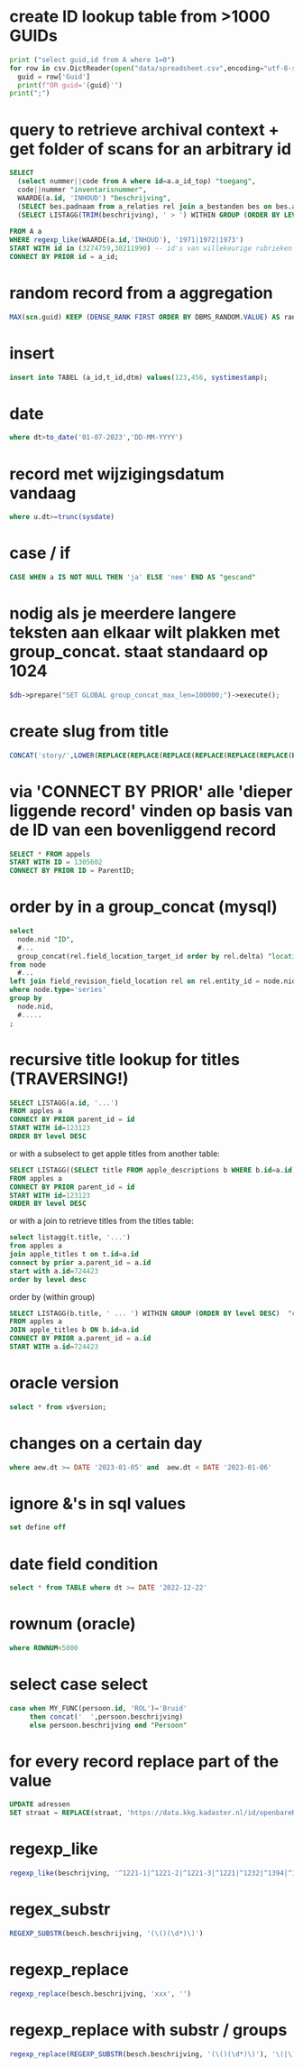 # create ID lookup table from >1000 GUIDs
```python
print ("select guid,id from A where 1=0")
for row in csv.DictReader(open("data/spreadsheet.csv",encoding="utf-8-sig"),delimiter=";"):
  guid = row['Guid']        
  print(f"OR guid='{guid}'")
print(";")
```

# query to retrieve archival context + get folder of scans for an arbitrary id
```sql
SELECT
  (select nummer||code from A where id=a.a_id_top) "toegang",
  code||nummer "inventarisnummer", 
  WAARDE(a.id, 'INHOUD') "beschrijving",
  (SELECT bes.padnaam from a_relaties rel join a_bestanden bes on bes.a_id=rel.a_id2 where rel.a_id=a.id and rst_id=54) "pad",
  (SELECT LISTAGG(TRIM(beschrijving), ' > ') WITHIN GROUP (ORDER BY LEVEL DESC) FROM a_b START WITH id = a.a_id CONNECT BY PRIOR a_id = id) AS "context"
  
FROM A a
WHERE regexp_like(WAARDE(a.id,'INHOUD'), '1971|1972|1973')
START WITH id in (3274759,30211990) -- id's van willekeurige rubrieken of items in een willekeurige toegang met willekeurige opbouw.
CONNECT BY PRIOR id = a_id;
```


# random record from a aggregation
```sql
MAX(scn.guid) KEEP (DENSE_RANK FIRST ORDER BY DBMS_RANDOM.VALUE) AS random_sample
```

# insert
```sql
insert into TABEL (a_id,t_id,dtm) values(123,456, systimestamp);
```

# date
```sql
where dt>to_date('01-07-2023','DD-MM-YYYY')
```

# record met wijzigingsdatum vandaag
```sql
where u.dt>=trunc(sysdate)
```

# case / if
```sql
CASE WHEN a IS NOT NULL THEN 'ja' ELSE 'nee' END AS "gescand"
```

# nodig als je meerdere langere teksten aan elkaar wilt plakken met group_concat. staat standaard op 1024
```php
$db->prepare("SET GLOBAL group_concat_max_len=100000;")->execute();
```

# create slug from title
```sql
CONCAT('story/',LOWER(REPLACE(REPLACE(REPLACE(REPLACE(REPLACE(REPLACE(REPLACE(REPLACE(tv.field_cast_video_title, ' ', '-'), ',', ''), '.', ''), ':', ''), '/', '-'),'''',''),'---','-'),'--','-')))) "url_alias",
```

# via 'CONNECT BY PRIOR' alle 'dieper liggende record' vinden op basis van de ID van een bovenliggend record
```sql
SELECT * FROM appels
START WITH ID = 1305602
CONNECT BY PRIOR ID = ParentID;
```

# order by in a group_concat (mysql)
```sql
select 
  node.nid "ID", 
  #...
  group_concat(rel.field_location_target_id order by rel.delta) "locaties"
from node 
  #...
left join field_revision_field_location rel on rel.entity_id = node.nid
where node.type='series'
group by 
  node.nid,
  #.....
;
```


# recursive title lookup for titles (TRAVERSING!)
```sql
SELECT LISTAGG(a.id, '...')
FROM apples a
CONNECT BY PRIOR parent_id = id
START WITH id=123123
ORDER BY level DESC
```

or with a subselect to get apple titles from another table:
```sql
SELECT LISTAGG((SELECT title FROM apple_descriptions b WHERE b.id=a.id),' ... ')
FROM apples a
CONNECT BY PRIOR parent_id = id
START WITH id=123123
ORDER BY level DESC
```

or with a join to retrieve titles from the titles table:
```sql
select listagg(t.title, '...')
from apples a
join apple_titles t on t.id=a.id
connect by prior a.parent_id = a.id
start with a.id=724423
order by level desc
```

order by (within group)
```sql
SELECT LISTAGG(b.title, ' ... ') WITHIN GROUP (ORDER BY level DESC)  "context"
FROM apples a
JOIN apple_titles b ON b.id=a.id
CONNECT BY PRIOR a.parent_id = a.id
START WITH a.id=724423
```

# oracle version
```sql
select * from v$version;
```

# changes on a certain day
```sql
where aew.dt >= DATE '2023-01-05' and  aew.dt < DATE '2023-01-06'
```

# ignore &'s in sql values
```sql
set define off
```

# date field condition
```sql
select * from TABLE where dt >= DATE '2022-12-22'
```

# rownum (oracle)
```sql
where ROWNUM<5000
```

# select case select
```sql
case when MY_FUNC(persoon.id, 'ROL')='Bruid' 
     then concat('  ',persoon.beschrijving)
     else persoon.beschrijving end "Persoon"
```       

# for every record replace part of the value
```sql
UPDATE adressen
SET straat = REPLACE(straat, 'https://data.kkg.kadaster.nl/id/openbareRuimte/', '')
```

# regexp_like
```sql
regexp_like(beschrijving, '^1221-1|^1221-2|^1221-3|^1221|^1232|^1394|^1395|^1396|^1397|^463|^481')
```

# regex_substr
```sql
REGEXP_SUBSTR(besch.beschrijving, '(\()(\d*)\)')
```

# regexp_replace
```sql
regexp_replace(besch.beschrijving, 'xxx', '')
```

# regexp_replace with substr / groups
```sql
regexp_replace(REGEXP_SUBSTR(besch.beschrijving, '(\()(\d*)\)'), '\(|\)','') "AantalFotos"
```
